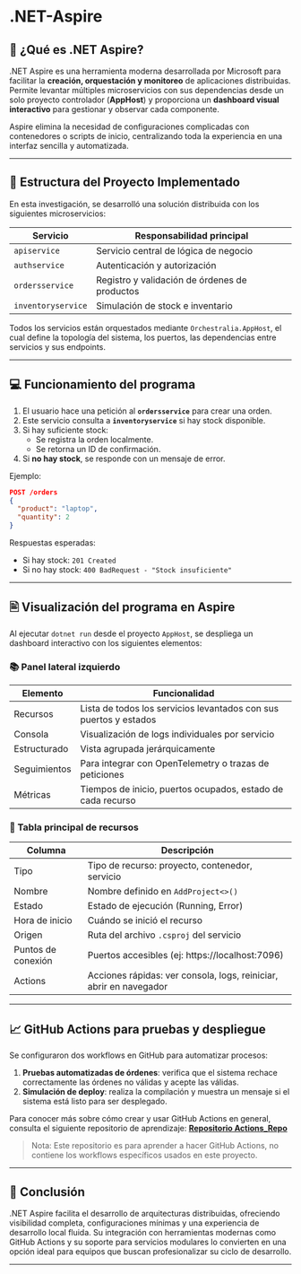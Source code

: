 # .NET-Aspire

## 🚀 ¿Qué es .NET Aspire?

.NET Aspire es una herramienta moderna desarrollada por Microsoft para facilitar la **creación, orquestación y monitoreo** de aplicaciones distribuidas. Permite levantar múltiples microservicios con sus dependencias desde un solo proyecto controlador (**AppHost**) y proporciona un **dashboard visual interactivo** para gestionar y observar cada componente.

Aspire elimina la necesidad de configuraciones complicadas con contenedores o scripts de inicio, centralizando toda la experiencia en una interfaz sencilla y automatizada.

---

## 📅 Estructura del Proyecto Implementado

En esta investigación, se desarrolló una solución distribuida con los siguientes microservicios:

| Servicio          | Responsabilidad principal                          |
|------------------|-----------------------------------------------------|
| `apiservice`      | Servicio central de lógica de negocio              |
| `authservice`     | Autenticación y autorización                       |
| `ordersservice`   | Registro y validación de órdenes de productos       |
| `inventoryservice`| Simulación de stock e inventario                  |

Todos los servicios están orquestados mediante `Orchestralia.AppHost`, el cual define la topología del sistema, los puertos, las dependencias entre servicios y sus endpoints.

---

## 💻 Funcionamiento del programa

1. El usuario hace una petición al **`ordersservice`** para crear una orden.
2. Este servicio consulta a **`inventoryservice`** si hay stock disponible.
3. Si hay suficiente stock:
   - Se registra la orden localmente.
   - Se retorna un ID de confirmación.
4. Si **no hay stock**, se responde con un mensaje de error.

Ejemplo:
```json
POST /orders
{
  "product": "laptop",
  "quantity": 2
}
```

Respuestas esperadas:
- Si hay stock: `201 Created`
- Si no hay stock: `400 BadRequest - "Stock insuficiente"`

---

## 🖹 Visualización del programa en Aspire

Al ejecutar `dotnet run` desde el proyecto `AppHost`, se despliega un dashboard interactivo con los siguientes elementos:

### 📚 Panel lateral izquierdo

| Elemento       | Funcionalidad                                                            |
|----------------|--------------------------------------------------------------------------|
| Recursos       | Lista de todos los servicios levantados con sus puertos y estados        |
| Consola        | Visualización de logs individuales por servicio                          |
| Estructurado   | Vista agrupada jerárquicamente                                           |
| Seguimientos   | Para integrar con OpenTelemetry o trazas de peticiones                   |
| Métricas       | Tiempos de inicio, puertos ocupados, estado de cada recurso              |

### 🔗 Tabla principal de recursos

| Columna             | Descripción                                                                 |
|---------------------|------------------------------------------------------------------------------|
| Tipo                | Tipo de recurso: proyecto, contenedor, servicio                              |
| Nombre              | Nombre definido en `AddProject<>()`                                          |
| Estado              | Estado de ejecución (Running, Error)                                         |
| Hora de inicio      | Cuándo se inició el recurso                                                 |
| Origen              | Ruta del archivo `.csproj` del servicio                                      |
| Puntos de conexión  | Puertos accesibles (ej: https://localhost:7096)                              |
| Actions             | Acciones rápidas: ver consola, logs, reiniciar, abrir en navegador           |

---

## 📈 GitHub Actions para pruebas y despliegue

Se configuraron dos workflows en GitHub para automatizar procesos:

1. **Pruebas automatizadas de órdenes**: verifica que el sistema rechace correctamente las órdenes no válidas y acepte las válidas.
2. **Simulación de deploy**: realiza la compilación y muestra un mensaje si el sistema está listo para ser desplegado.

Para conocer más sobre cómo crear y usar GitHub Actions en general, consulta el siguiente repositorio de aprendizaje:
**[Repositorio Actions_Repo](https://github.com/Danielammmm/Actions_Repo)**

> Nota: Este repositorio es para aprender a hacer GitHub Actions, no contiene los workflows específicos usados en este proyecto.

---

## 🚀 Conclusión 

.NET Aspire facilita el desarrollo de arquitecturas distribuidas, ofreciendo visibilidad completa, configuraciones mínimas y una experiencia de desarrollo local fluida. Su integración con herramientas modernas como GitHub Actions y su soporte para servicios modulares lo convierten en una opción ideal para equipos que buscan profesionalizar su ciclo de desarrollo.

---

